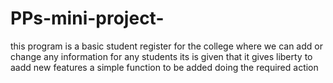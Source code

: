 # PPs-mini-project-
this program is a basic student register for the college  where we can add or change any information for any students 
its is given that it gives liberty to aadd new features  a simple function to be added doing the required action 
